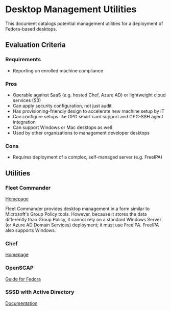 # Desktop Management Utilities

This document catalogs potential management utilities for a deployment of Fedora-based desktops.

## Evaluation Criteria

### Requirements
* Reporting on enrolled machine compliance

### Pros
* Operable against SaaS (e.g. hosted Chef, Azure AD) or lightweight cloud services (S3)
* Can apply security configuration, not just audit
* Has provisioning-friendly design to accelerate new machine setup by IT
* Can configure setups like GPG smart card support and GPG-SSH agent integration
* Can support Windows or Mac desktops as well
* Used by other organizations to management developer desktops

### Cons
* Requires deployment of a complex, self-managed server (e.g. FreeIPA)

## Utilities

### Fleet Commander

[Homepage](https://fleet-commander.org/)

Fleet Commander provides desktop management in a form similar to Microsoft's Group Policy tools. However, because it stores the data differently than Group Policy, it cannot rely on a standard Windows Server (or Azure AD Domain Services) deployment; it must use FreeIPA. FreeIPA also supports Windows.

### Chef

[Homepage](https://www.chef.io/)

### OpenSCAP

[Guide for Fedora](https://static.open-scap.org/ssg-guides/ssg-fedora-guide-index.html)

### SSSD with Active Directory

[Documentation](https://access.redhat.com/documentation/en-us/red_hat_enterprise_linux/7/html/windows_integration_guide/sssd-ad)

